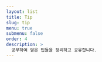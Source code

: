 ```yaml
---
layout: list
title: Tip
slug: tip
menu: true
submenu: false
order: 4
description: >
  공부하여 얻은 팁들을 정리하고 공유합니다.
---
```

